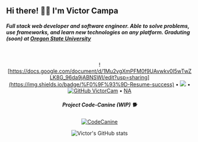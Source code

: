 <h2>Hi there! 👋🦊 I'm Victor Campa</h2>

<h5>Full stack web developer and software engineer. Able to solve problems, use frameworks, and learn new technologies on any platform. Graduting (soon) at <a href="https://oregonstate.edu">Oregon State University</a></h5>

<div align="center">
<!--   <a href="nothing.com"><img src="NA"></a> -->
<br>


![https://docs.google.com/document/d/1Mu2vgXmPFM0f9UAvwkv0l5wTwZLK8G_96da9jABNSWI/edit?usp=sharing](https://img.shields.io/badge/%F0%9F%93%9D-Resume-success) • ![](https://visitor-badge.glitch.me/badge?page_id=VictorCam.VictorCam) • [![GitHub VictorCam](https://img.shields.io/github/followers/VictorCam?label=follow&style=social)](https://github.com/VictorCam) • <a href="nothing.com">NA</a>


<h5>Project Code-Canine (WIP) 🐕</h5>

[![CodeCanine](https://github-readme-stats.vercel.app/api/pin/?username=VictorCam&repo=project-cc)](https://github.com/VictorCam/project-cc)

![Victor's GitHub stats](https://github-readme-stats.vercel.app/api?username=VictorCam&show_icons=true&theme=tokyonight)








<!--
**VictorCam/VictorCam** is a ✨ _special_ ✨ repository because its `README.md` (this file) appears on your GitHub profile.

Here are some ideas to get you started:

- 🔭 I’m currently working on ...
- 
- 🌱 I’m currently learning ...
- 
- 👯 I’m looking to collaborate on ...
- 
- 🤔 I’m looking for help with ...
- 
- 💬 Ask me about ...
- 
- 📫 How to reach me: ...
- 
- ⚡ Fun fact: ...
- 
-->
